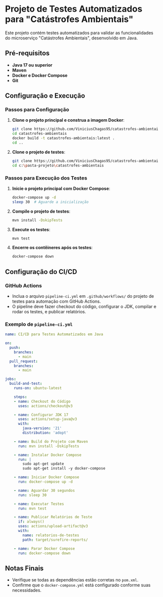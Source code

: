 
# Projeto de Testes Automatizados para "Catástrofes Ambientais"

Este projeto contém testes automatizados para validar as funcionalidades do microserviço "Catástrofes Ambientais", desenvolvido em Java.

## Pré-requisitos
- **Java 17 ou superior**
- **Maven**
- **Docker e Docker Compose**
- **Git**

## Configuração e Execução

### Passos para Configuração

1. **Clone o projeto principal e construa a imagem Docker**:
   ```bash
   git clone https://github.com/ViniciusChagas95/catastrofes-ambientais.git
   cd catastrofes-ambientais
   docker build -t catastrofes-ambientais:latest .
   cd ..
   ```

2. **Clone o projeto de testes**:
   ```bash
   git clone https://github.com/ViniciusChagas95/catastrofes-ambientais
   cd c:\pasta-projeto\catastrofes-ambientais
   ```

### Passos para Execução dos Testes

1. **Inicie o projeto principal com Docker Compose**:
   ```bash
   docker-compose up -d
   sleep 30  # Aguarde a inicialização
   ```

2. **Compile o projeto de testes**:
   ```bash
   mvn install -DskipTests
   ```

3. **Execute os testes**:
   ```bash
   mvn test
   ```

4. **Encerre os contêineres após os testes**:
   ```bash
   docker-compose down
   ```

## Configuração do CI/CD

### GitHub Actions
- Inclua o arquivo `pipeline-ci.yml` em `.github/workflows/` do projeto de testes para automação com GitHub Actions.
- O pipeline deve fazer checkout do código, configurar o JDK, compilar e rodar os testes, e publicar relatórios.

### Exemplo de `pipeline-ci.yml`

```yaml
name: CI/CD para Testes Automatizados em Java

on:
  push:
    branches:
      - main
  pull_request:
    branches:
      - main

jobs:
  build-and-test:
    runs-on: ubuntu-latest

    steps:
    - name: Checkout do Código
      uses: actions/checkout@v3

    - name: Configurar JDK 17
      uses: actions/setup-java@v3
      with:
        java-version: '21'
        distribution: 'adopt'

    - name: Build do Projeto com Maven
      run: mvn install -DskipTests

    - name: Instalar Docker Compose
      run: |
        sudo apt-get update
        sudo apt-get install -y docker-compose

    - name: Iniciar Docker Compose
      run: docker-compose up -d

    - name: Aguardar 30 segundos
      run: sleep 30

    - name: Executar Testes
      run: mvn test

    - name: Publicar Relatórios de Teste
      if: always()
      uses: actions/upload-artifact@v3
      with:
        name: relatorios-de-testes
        path: target/surefire-reports/

    - name: Parar Docker Compose
      run: docker-compose down
```

## Notas Finais

- Verifique se todas as dependências estão corretas no `pom.xml`.
- Confirme que o `docker-compose.yml` está configurado conforme suas necessidades.

